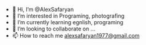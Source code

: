 - 👋 Hi, I’m @AlexSafaryan
- 👀 I’m interested in Programing, photografing
- 🌱 I’m currently learning egnlish, programing
- 💞️ I’m looking to collaborate on ...
- 📫 How to reach me alexsafaryan1977@gmail.com

<!---
AlexSafaryan/AlexSafaryan is a ✨ special ✨ repository because its `README.md` (this file) appears on your GitHub profile.
You can click the Preview link to take a look at your changes.
--->
